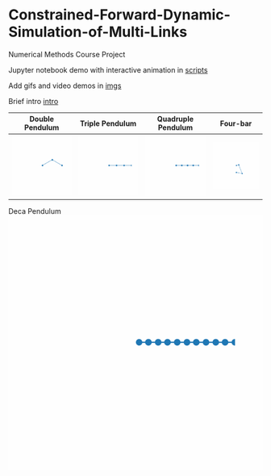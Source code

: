# Constrained-Forward-Dynamic-Simulation-of-Multi-Links 
Numerical Methods Course Project

Jupyter notebook demo with interactive animation in [scripts](/scripts)

Add gifs and video demos in [imgs](/imgs)

Brief intro [intro](Serial_links.pdf)

Double Pendulum | Triple Pendulum | Quadruple Pendulum | Four-bar
--------------- | --------------- | ------------------ | --------
![](imgs/DoublePendulum.gif) | ![](imgs/TriplePendulum.gif) | ![](imgs/QuadruplePendulum.gif) | ![](imgs/Fourbar.gif)

Deca Pendulum
![](imgs/DecaPendulum.gif)
